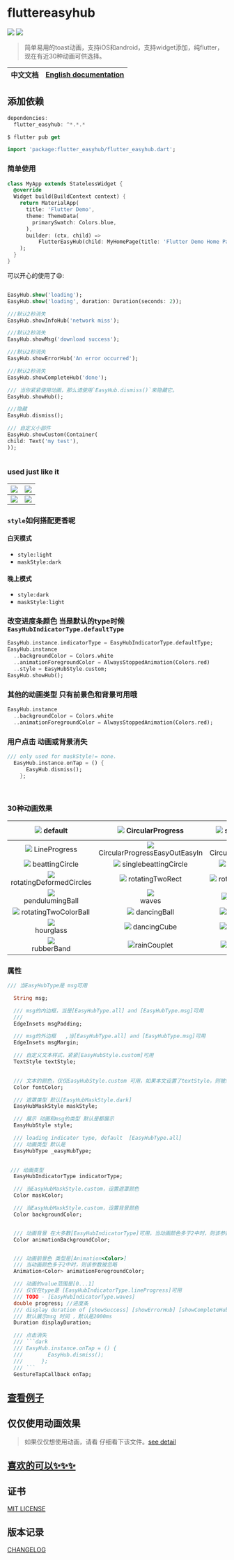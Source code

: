 # fluttereasyhub
![](https://badgen.net/github/license/micromatch/micromatch)
![](https://img.shields.io/pub/v/flutter_easyhub)

> 简单易用的toast动画，支持iOS和android，支持widget添加，纯flutter，现在有近30种动画可供选择。

|中文文档|[English documentation](README.md)|
|:-:|:-:|


## 添加依赖

```dart
dependencies:
  flutter_easyhub: ^*.*.*

$ flutter pub get

import 'package:flutter_easyhub/flutter_easyhub.dart';
```
### 简单使用
```dart
class MyApp extends StatelessWidget {
  @override
  Widget build(BuildContext context) {
    return MaterialApp(
      title: 'Flutter Demo',
      theme: ThemeData(
        primarySwatch: Colors.blue,
      ),
      builder: (ctx, child) =>
          FlutterEasyHub(child: MyHomePage(title: 'Flutter Demo Home Page')),
    );
  }
}
```

 
可以开心的使用了😄:

```dart

EasyHub.show('loading');
EasyHub.show('loading', duration: Duration(seconds: 2));

///默认2秒消失
EasyHub.showInfoHub('network miss');

///默认2秒消失
EasyHub.showMsg('download success');

///默认2秒消失
EasyHub.showErrorHub('An error occurred');

///默认2秒消失
EasyHub.showCompleteHub('done');

/// 当你紧紧使用动画，那么请使用`EasyHub.dismiss()`来隐藏它。
EasyHub.showHub();

///隐藏
EasyHub.dismiss();

/// 自定义小部件
EasyHub.showCustom(Container(
child: Text('my test'),
));
  
```

### used just like it
|![](images/example.gif)|![](images/example2.gif)|
|:--:|:--:|
|![](images/example3.gif)|![](images/all.gif)|


### `style`如何搭配更香呢
#### 白天模式
- `style:light`
- `maskStyle:dark`

#### 晚上模式
- `style:dark`
- `maskStyle:light`


### 改变进度条颜色 当是默认的type时候`EasyHubIndicatorType.defaultType`

```dart
EasyHub.instance.indicatorType = EasyHubIndicatorType.defaultType;
EasyHub.instance
  ..backgroundColor = Colors.white
  ..animationForegroundColor = AlwaysStoppedAnimation(Colors.red)
  ..style = EasyHubStyle.custom;
EasyHub.showHub();
```

### 其他的动画类型 只有前景色和背景可用哦

```dart
EasyHub.instance
  ..backgroundColor = Colors.white
  ..animationForegroundColor = AlwaysStoppedAnimation(Colors.red);
```
### 用户点击 动画或背景消失

```dart 
/// only used for maskStyle!= none.
  EasyHub.instance.onTap = () {
      EasyHub.dismiss();
    };
```
 



### 30种动画效果 
|![](images/default.GIF) default |![](images/CircularProgress.GIF) CircularProgress|![](images/errorHub.PNG) showErrorHub| ![](images/complete.PNG) showComplateHub |
|:-:|:-:|:-:|:-:|
|![](images/line.GIF) LineProgress |![](images/CircularProgressEasyOutEasyIn.GIF) CircularProgressEasyOutEasyIn |![](images/CircularProgressEasy.GIF) CircularProgressEasy |![](images/singleFlipingRect.GIF) singleFlipingRect |
|![](images/beattingCircle.GIF) beattingCircle |![](images/singlebeattingCircle.GIF) singlebeattingCircle |![](images/beatingRects.GIF) beatingRects |![](images/rotatingCircles.GIF) rotatingCircles |
|![](images/rotatingDeformedCircles.GIF) rotatingDeformedCircles |![](images/rotatingTwoRect.GIF) rotatingTwoRect |![](images/rotatingTwoCircles.GIF) rotatingTwoCircles |![](images/foldingRect.GIF) foldingRect |
|![](images/pendulumingBall.GIF) <br> pendulumingBall |![](images/waves.GIF) <br>waves |![](images/spitBubbles.GIF) spitBubbles |![](images/movingCube.GIF) movingCube |
|![](images/rotatingTwoColorBall.GIF) rotatingTwoColorBall |![](images/dancingBall.GIF) dancingBall |![](images/flashingBalls.GIF) flashingBalls|![](images/fallingBall.GIF)fallingBall|
|![](images/hourglass.GIF)<br>hourglass|![](images/dancingCube.GIF) dancingCube|![](images/swingingBall.GIF) swingingBall|![](images/creepingBug.GIF) creepingBug|
|![](images/rubberBand.GIF)<br> rubberBand|![](images/rainCouplet.GIF)rainCouplet|![](images/flipDiamond.GIF) flipDiamond|![](images/fragmentRect.gif) <br>fragmentRect|


### 属性

```dart
/// 当EasyHubType是 msg可用

  String msg;

  /// msg的内边框，当是[EasyHubType.all] and [EasyHubType.msg]可用
  /// 
  EdgeInsets msgPadding;

  /// msg的外边框   ,当[EasyHubType.all] and [EasyHubType.msg]可用
  EdgeInsets msgMargin;

  /// 自定义文本样式，紧紧[EasyHubStyle.custom]可用
  TextStyle textStyle;

 
  /// 文本的颜色，仅仅EasyHubStyle.custom 可用，如果本文设置了textStyle，则被忽略
  Color fontColor;

  /// 遮罩类型 默认[EasyHubMaskStyle.dark]
  EasyHubMaskStyle maskStyle;

  /// 展示 动画和msg的类型 默认是都展示
  EasyHubStyle style;

  /// loading indicator type, default  [EasyHubType.all]
  /// 动画类型 默认是
  EasyHubType _easyHubType;

  
 /// 动画类型 
  EasyHubIndicatorType indicatorType;

  /// 当EasyHubMaskStyle.custom，设置遮罩颜色
  Color maskColor;

  /// 当EasyHubMaskStyle.custom，设置背景颜色
  Color backgroundColor;


  /// 动画背景 在大多数[EasyHubIndicatorType]可用，当动画颜色多于2中时，则该参数被忽略
  Color animationBackgroundColor;


  /// 动画前景色 类型是[Animation<Color>]
  /// 当动画颜色多于2中时，则该参数被忽略
  Animation<Color> animationForegroundColor;

  /// 动画的value范围是[0...1]
  /// 仅仅在type是 [EasyHubIndicatorType.lineProgress]可用
  /// TODO - [EasyHubIndicatorType.waves]
  double progress; //进度条
  /// display duration of [showSuccess] [showErrorHub] [showCompleteHub], default 2000ms.
  /// 默认展示msg 时间 ，默认是2000ms
  Duration displayDuration;

  /// 点击消失
  /// ```dark
  /// EasyHub.instance.onTap = () {
  ///        EasyHub.dismiss();
  ///      };
  /// ```
  GestureTapCallback onTap;

```

 
## [查看例子](./example/lib/main.dart)
##  仅仅使用动画效果

 > 如果仅仅想使用动画，请看 仔细看下该文件。[see detail](https://github.com/ifgyong/flutter_easyHub/blob/master/lib/tool/Util.dart)

 

## [喜欢的可以✨✨✨](https://github.com/ifgyong/flutter_easyHub)

## 证书
[MIT LICENSE](./LICENSE)

## 版本记录
[CHANGELOG](./CHANGELOG.md)






